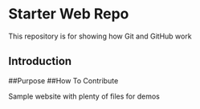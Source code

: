 # Starter Web Repo

This repository is for showing how Git and GitHub work

## Introduction
##Purpose
##How To Contribute

Sample website with plenty of files for demos